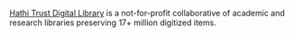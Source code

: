 [Hathi Trust Digital Library](https://www.hathitrust.org/) is a not-for-profit collaborative of academic and research libraries preserving 17+ million digitized items. 